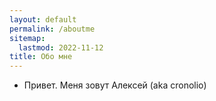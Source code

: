 ```yaml
---
layout: default
permalink: /aboutme
sitemap:
  lastmod: 2022-11-12
title: Обо мне
---
```

<div class="posts">
<ul>
  <li>
Привет. Меня зовут Алексей (aka cronolio)
  </li>
</ul>
</div>
